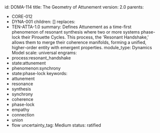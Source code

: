id: DOMA-114
title: The Geometry of Attunement
version: 2.0
parents:
- CORE-012
- DYNA-001
children: []
replaces:
- TEN-ATTA-1.0
summary: Defines Attunement as a time-first phenomenon of resonant synthesis where
  two or more systems phase-lock their Pirouette Cycles. This process, the 'Resonant
  Handshake,' allows them to merge their coherence manifolds, forming a unified, higher-order
  entity with emergent properties.
module_type: Dynamics Model
scale: universal
engrams:
- process:resonant_handshake
- state:attunement
- phenomenon:synchrony
- state:phase-lock
keywords:
- attunement
- resonance
- synthesis
- synchrony
- coherence
- phase-lock
- empathy
- connection
- union
- flow
uncertainty_tag: Medium
status: ratified